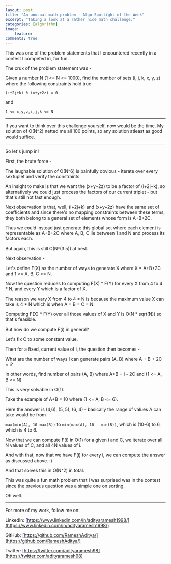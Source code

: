 ```yaml
---
layout: post
title: "An unusual math problem - Algo Spotlight of the Week"
excerpt: "Taking a look at a rather nice math challenge."
categories: [algorithm]
image:
    feature: 
comments: true
---
```


This was one of the problem statements that I encountered recently in a contest I competed in, for fun.

The crux of the problem statement was -

Given a number N (1 <= N <= 1000), find the number of sets (i, j, k, x, y, z) where the following constraints hold true: 

```
(i+2j+k) % (x+y+2z) = 0
``` 

and 

```
1 <= x,y,z,i,j,k <= N
```


-----------------------------------------------------------------------------

If you want to think over this challenge yourself, now would be the time. My solution of O(N^2) netted me all 100 points, so any solution atleast as good would suffice.

--------------------------------------------------------------------------------

So let's jump in! 

First, the brute force - 

The laughable solution of O(N^6) is painfully obvious - iterate over every sextuplet and verify the constraints.

An insight to make is that we want the (x+y+2z) to be a factor of (i+2j+k), so alternatively we could just process the factors of our current triplet - but that's still not fast enough.

Next observation is that, well, (i+2j+k) and (x+y+2z) have the same set of coefficients and since there's no mapping constraints between these terms, they both belong to a general set of elements whose form is A+B+2C.

Thus we could instead just generate this global set where each element is representable as A+B+2C where A, B, C lie between 1 and N and process its factors each.

But again, this is still O(N^(3.5)) at best.

Next observation - 

Let's define F(X) as the number of ways to generate X where X = A+B+2C and 1 <= A, B, C <= N.

Now the question reduces to computing F(X) * F(Y) for every X from 4 to 4 * N, and every Y which is a factor of X. 

The reason we vary X from 4 to 4 * N is because the maximum value X can take is 4 * N which is when A = B = C = N.

Computing F(X) * F(Y) over all those values of X and Y is O(N * sqrt(N)) so that's feasible.

But how do we compute F(i) in general?

Let's fix C to some constant value.

Then for a fixed, current value of i, the question then becomes - 

What are the number of ways I can generate pairs (A, B) where A + B + 2C = i?

In other words, find number of pairs (A, B) where A+B = i - 2C and (1 <= A, B <= N)

This is very solvable in O(1).

Take the example of A+B = 10 where (1 <= A, B <= 6).

Here the answer is (4,6), (5, 5), (6, 4) - basically the range of values A can take would be from 

`max(min(A), 10-max(B))` to `min(max(A), 10 - min(B))`, which is (10-6) to 6, which is 4 to 6.  

Now that we can compute F(i) in O(1) for a given i and C, we iterate over all N values of C, and all 4N values of i.

And with that, now that we have F(i) for every i, we can compute the answer as discussed above. :)

And that solves this in O(N^2) in total. 

This was quite a fun math problem that I was surprised was in the contest since the previous question was a simple one on sorting.

Oh well. 

----------------------------------------------------------------------------------------

For more of my work, follow me on:

LinkedIn: <span style="color:blue">[https://www.linkedin.com/in/adityaramesh1998/](https://www.linkedin.com/in/adityaramesh1998/)</span>

GitHub: <span style="color:blue">[https://github.com/RameshAditya/](https://github.com/RameshAditya/)</span>

Twitter: <span style="color:blue">[https://twitter.com/adityaramesh98](https://twitter.com/adityaramesh98)</span>  